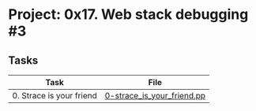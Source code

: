 # Project: 0x17. Web stack debugging #3

## Tasks

| Task                     | File                                                       |
|--------------------------|------------------------------------------------------------|
| 0. Strace is your friend | [0-strace_is_your_friend.pp](./0-strace_is_your_friend.pp) |

